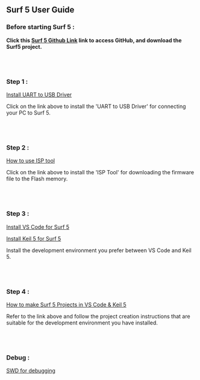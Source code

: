 
## Surf 5 User Guide

### Before starting Surf 5 :

**Click this [Surf 5 Github Link](https://github.com/Wiznet/W7500x-Surf5/tree/main) link to access GitHub, and download the Surf5 project.**
<br />
<br />
<br />
<br />
### Step 1 : 
[Install UART to USB Driver](https://docs.wiznet.io/Product/Open-Source-Hardware/surf5/getting-started/install-usb-driver)

Click on the link above to install the 'UART to USB Driver' for connecting your PC to Surf 5.
<br />
<br />
<br />
<br />
### Step 2 : 

[How to use ISP tool](https://docs.wiznet.io/Product/Open-Source-Hardware/surf5/getting-started/flashing-surf5)

Click on the link above to install the 'ISP Tool' for downloading the firmware file to the Flash memory.
<br />
<br />
<br />
<br />
### Step 3 : 

[Install VS Code for Surf 5](https://docs.wiznet.io/Product/Open-Source-Hardware/surf5/getting-started/install-vscode-guide)

[Install Keil 5 for Surf 5](https://docs.wiznet.io/Product/Open-Source-Hardware/surf5/getting-started/install-keil-guide)

Install the development environment you prefer between VS Code and Keil 5.
<br />
<br />
<br />
<br />
### Step 4 : 

[How to make Surf 5 Projects in VS Code & Keil 5](https://docs.wiznet.io/Product/Open-Source-Hardware/surf5/getting-started/fw-examples)

Refer to the link above and follow the project creation instructions that are suitable for the development environment you have installed.
<br />
<br />
<br />
<br />
### Debug : 

[SWD for debugging](https://docs.wiznet.io/Product/Open-Source-Hardware/surf5/getting-started/debugger-surf5)
